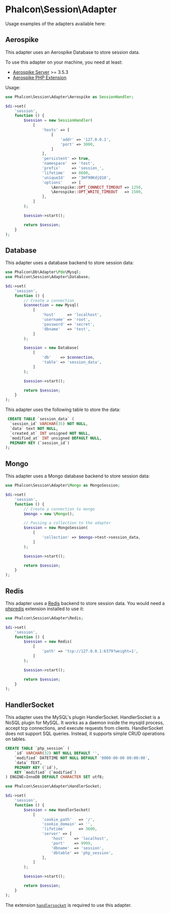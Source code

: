 # Phalcon\Session\Adapter

Usage examples of the adapters available here:

## Aerospike

This adapter uses an Aerospike Database to store session data.

To use this adapter on your machine, you need at least:

- [Aerospike Server][1] >= 3.5.3
- [Aerospike PHP Extension][2]

Usage:

```php
use Phalcon\Session\Adapter\Aerospike as SessionHandler;

$di->set(
    'session',
    function () {
        $session = new SessionHandler(
            [
                'hosts' => [
                    [
                        'addr' => '127.0.0.1',
                        'port' => 3000,
                    ]
                ],
                'persistent' => true,
                'namespace'  => 'test',
                'prefix'     => 'session_',
                'lifetime'   => 8600,
                'uniqueId'   => '3Hf90KdjQ18',
                'options'    => [
                    \Aerospike::OPT_CONNECT_TIMEOUT => 1250,
                    \Aerospike::OPT_WRITE_TIMEOUT   => 1500,
                ],
            ]
        );

        $session->start();

        return $session;
    }
);
```


## Database

This adapter uses a database backend to store session data:

```php
use Phalcon\Db\Adapter\Pdo\Mysql;
use Phalcon\Session\Adapter\Database;

$di->set(
    'session',
    function () {
        // Create a connection
        $connection = new Mysql(
            [
                'host'     => 'localhost',
                'username' => 'root',
                'password' => 'secret',
                'dbname'   => 'test',
            ]
        );

        $session = new Database(
            [
                'db'    => $connection,
                'table' => 'session_data',
            ]
        );

        $session->start();

        return $session;
    }
);

```

This adapter uses the following table to store the data:

```sql
 CREATE TABLE `session_data` (
  `session_id` VARCHAR(35) NOT NULL,
  `data` text NOT NULL,
  `created_at` INT unsigned NOT NULL,
  `modified_at` INT unsigned DEFAULT NULL,
  PRIMARY KEY (`session_id`)
);
```

## Mongo

This adapter uses a Mongo database backend to store session data:

```php
use Phalcon\Session\Adapter\Mongo as MongoSession;

$di->set(
    'session',
    function () {
        // Create a connection to mongo
        $mongo = new \Mongo();

        // Passing a collection to the adapter
        $session = new MongoSession(
            [
                'collection' => $mongo->test->session_data,
            ]
        );

        $session->start();

        return $session;
    }
);
```

## Redis

This adapter uses a [Redis][2] backend to store session data.
You would need a [phpredis][4] extension installed to use it:

```php
use Phalcon\Session\Adapter\Redis;

$di->set(
    'session',
    function () {
        $session = new Redis(
            [
                'path' => 'tcp://127.0.0.1:6379?weight=1',
            ]
        );

        $session->start();

        return $session;
    }
);

```

## HandlerSocket

This adapter uses the MySQL's plugin HandlerSocket. HandlerSocket is a NoSQL plugin for MySQL. It works as a daemon inside the
mysqld process, accept tcp connections, and execute requests from clients. HandlerSocket does not support SQL queries.
Instead, it supports simple CRUD operations on tables.

```sql
CREATE TABLE `php_session` (
    `id` VARCHAR(32) NOT NULL DEFAULT '',
    `modified` DATETIME NOT NULL DEFAULT '0000-00-00 00:00:00',
    `data` TEXT,
    PRIMARY KEY (`id`),
    KEY `modified` (`modified`)
) ENGINE=InnoDB DEFAULT CHARACTER SET utf8;
```

```php
use Phalcon\Session\Adapter\HandlerSocket;

$di->set(
    'session',
    function () {
        $session = new HandlerSocket(
            [
                'cookie_path'   => '/',
                'cookie_domain' => '',
                'lifetime'      => 3600,
                'server' => [
                    'host'    => 'localhost',
                    'port'    => 9999,
                    'dbname'  => 'session',
                    'dbtable' => 'php_session',
                ],
            ]
        );

        $session->start();

        return $session;
    }
);
```

The extension [`handlersocket`][5] is required to use this adapter.

[1]: http://www.aerospike.com/
[2]: http://www.aerospike.com/docs/client/php/install/
[3]: http://redis.io
[4]: https://github.com/nicolasff/phpredis
[5]: https://github.com/kjdev/php-ext-handlersocketi
